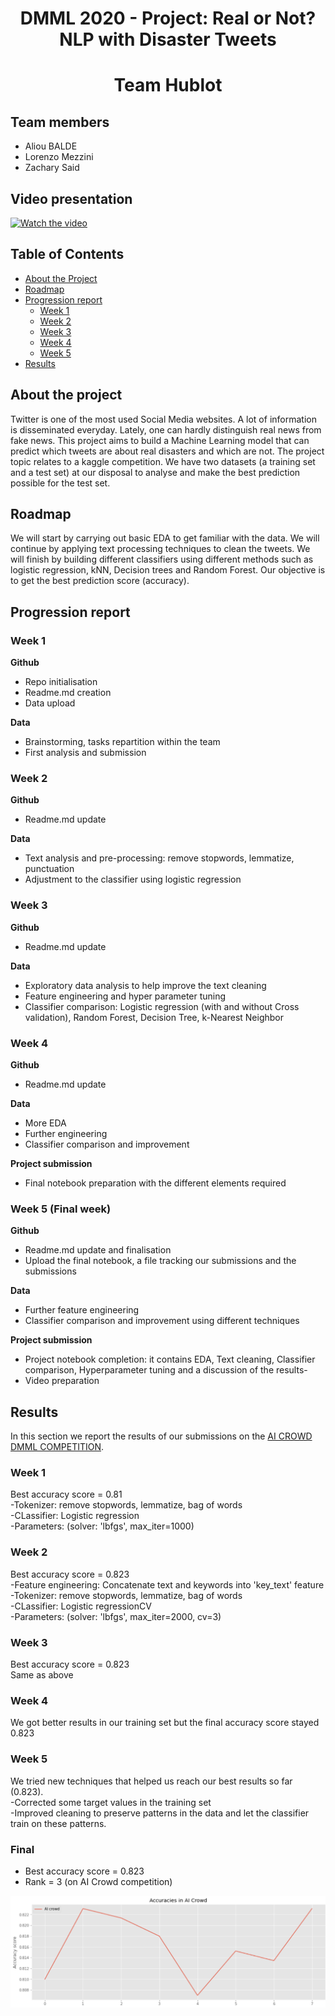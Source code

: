 <h1 align="center">DMML 2020 - Project: Real or Not? NLP with Disaster Tweets</h1>
<h1 align="center"> Team Hublot</h1>

## Team members

- Aliou BALDE 
- Lorenzo Mezzini
- Zachary Said

## Video presentation
[![Watch the video](https://img.youtube.com/vi/EygBMdGmrUk/maxresdefault.jpg)](https://www.youtube.com/watch?v=EygBMdGmrUk)

<!-- TABLE OF CONTENTS -->
## Table of Contents

* [About the Project](#about-the-project)
* [Roadmap](#Roadmap)
* [Progression report](#Tasks)
  * [Week 1](#Week-1)
  * [Week 2](#Week-2)
  * [Week 3](#Week-3)
  * [Week 4](#Week-4)
  * [Week 5](#Week-5)
* [Results](#Results)



<!-- About the project-->
## About the project
Twitter is one of the most used Social Media websites. A lot of information is disseminated everyday. Lately, one can hardly distinguish real news from fake news. 
This project aims to build a Machine Learning model that can predict which tweets are about real disasters and which are not. 
The project topic relates to a kaggle competition. We have two datasets (a training set and a test set) at our disposal to analyse and make the best prediction possible for the test set.

<!-- Roadmap -->
## Roadmap
We will start by carrying out basic EDA to get familiar with the data. We will continue by applying text processing techniques to clean the tweets. We will finish by building different classifiers using different methods such as logistic regression, kNN, Decision trees and Random Forest. 
Our objective is to get the best prediction score (accuracy). 
<!-- Progression report -->
## Progression report 

### Week 1

**Github** 
- Repo initialisation
- Readme.md creation
- Data upload

 **Data** 
- Brainstorming, tasks repartition within the team
- First analysis and submission

### Week 2

**Github**
- Readme.md update

 **Data** 
- Text analysis and pre-processing: remove stopwords, lemmatize, punctuation
- Adjustment to the classifier using logistic regression

### Week 3

**Github**
- Readme.md update

 **Data** 
- Exploratory data analysis to help improve the text cleaning
- Feature engineering and hyper parameter tuning
- Classifier comparison: Logistic regression (with and without Cross validation), Random Forest, Decision Tree, k-Nearest Neighbor

### Week 4

**Github**
- Readme.md update

 **Data** 
- More EDA
- Further engineering
- Classifier comparison and improvement

 **Project submission** 
 - Final notebook preparation with the different elements required
 
 ### Week 5 (Final week)
**Github**
- Readme.md update and finalisation
- Upload the final notebook, a file tracking our submissions and the submissions

 **Data** 
- Further feature engineering
- Classifier comparison and improvement using different techniques

 **Project submission** 
 - Project notebook completion: it contains EDA, Text cleaning, Classifier comparison, Hyperparameter tuning and a discussion of the results-
 - Video preparation



<!-- Results -->
## Results 
In this section we report the results of our submissions on the [AI CROWD DMML COMPETITION](https://www.aicrowd.com/challenges/final-project-of-the-data-mining-and-machine-learning-course/leaderboards).

### Week 1
Best accuracy score =  0.81  
-Tokenizer: remove stopwords, lemmatize, bag of words  
-CLassifier: Logistic regression  
-Parameters: (solver: 'lbfgs', max_iter=1000)  
### Week 2
Best accuracy score =  0.823  
-Feature engineering: Concatenate text and keywords into 'key_text' feature  
-Tokenizer: remove stopwords, lemmatize, bag of words  
-CLassifier: Logistic regressionCV  
-Parameters: (solver: 'lbfgs', max_iter=2000, cv=3)  
### Week 3
Best accuracy score =  0.823  
Same as above
### Week 4
We got better results in our training set but the final accuracy score stayed 0.823  
### Week 5
We tried new techniques that helped us reach our best results so far (0.823).   
-Corrected some target values in the training set  
-Improved cleaning to preserve patterns in the data and let the classifier train on these patterns. 
  
### Final
- Best accuracy score = 0.823
- Rank = 3 (on AI Crowd competition)


![alt text](https://github.com/zsgithub2/Hublot-project/blob/main/Documents/accuracy%20plot.png?raw=true)
